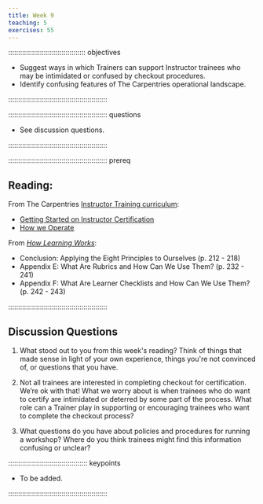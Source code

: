 ```yaml
---
title: Week 9
teaching: 5
exercises: 55
---
```


::::::::::::::::::::::::::::::::::::::: objectives

- Suggest ways in which Trainers can support Instructor trainees who may be intimidated or confused by checkout procedures.
- Identify confusing features of The Carpentries operational landscape.

::::::::::::::::::::::::::::::::::::::::::::::::::

:::::::::::::::::::::::::::::::::::::::::::::::::: questions

- See discussion questions. 

::::::::::::::::::::::::::::::::::::::::::::::::::

:::::::::::::::::::::::::::::::::::::::::::::::::: prereq

## Reading:

From The Carpentries [Instructor Training curriculum](https://carpentries.github.io/instructor-training/instructor/index.html): 

* [Getting Started on Instructor Certification](https://carpentries.github.io/instructor-training/instructor/14-checkout.html)
* [How we Operate](https://carpentries.github.io/instructor-training/instructor/15-carpentries.html)

From [*How Learning Works*](https://www.worldcat.org/title/how-learning-works-seven-research-based-principles-for-smart-teaching/oclc/468969206):

* Conclusion: Applying the Eight Principles to Ourselves (p. 212 - 218)
* Appendix E: What Are Rubrics and How Can We Use Them? (p. 232 - 241)
* Appendix F: What Are Learner Checklists and How Can We Use Them? (p. 242 - 243)

::::::::::::::::::::::::::::::::::::::::::::::::::

## Discussion Questions

1. What stood out to you from this week's reading? Think of things that made sense in light of your own experience, things you're not convinced of, or questions that you have.

1. Not all trainees are interested in completing checkout for certification. We’re ok with that! What we worry about is when trainees who do want to certify are intimidated or deterred by some part of the process. What role can a Trainer play in supporting or encouraging trainees who want to complete the checkout process?

1. What questions do you have about policies and procedures for running a workshop? Where do you think trainees might find this information confusing or unclear?

:::::::::::::::::::::::::::::::::::::::: keypoints

- To be added.

::::::::::::::::::::::::::::::::::::::::::::::::::



